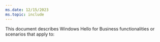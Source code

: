 ```yaml
---
ms.date: 12/15/2023
ms.topic: include
---
```


This document describes Windows Hello for Business functionalities or scenarios that apply to: